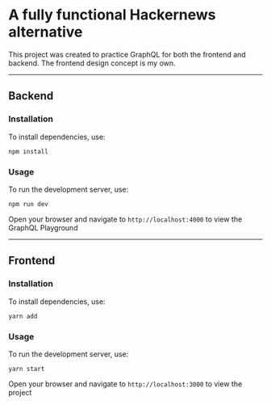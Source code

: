 # A fully functional Hackernews alternative

This project was created to practice GraphQL for both the frontend and backend. The frontend design concept is my own.

---

## Backend

### Installation

To install dependencies, use:

```
npm install
```

### Usage

To run the development server, use:

```
npm run dev
```

Open your browser and navigate to `http://localhost:4000` to view the GraphQL Playground

---

## Frontend

### Installation

To install dependencies, use:

```
yarn add
```

### Usage

To run the development server, use:

```
yarn start
```

Open your browser and navigate to `http://localhost:3000` to view the project